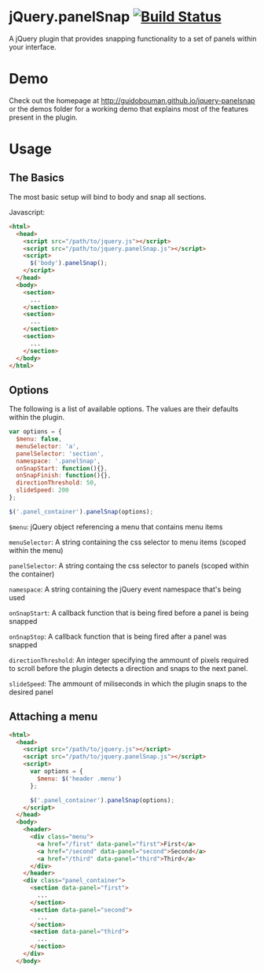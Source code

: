 # jQuery.panelSnap [![Build Status](https://travis-ci.org/guidobouman/jquery-panelsnap.png)](https://travis-ci.org/guidobouman/jquery-panelsnap)
A jQuery plugin that provides snapping functionality to a set of panels within your interface.

# Demo
Check out the homepage at http://guidobouman.github.io/jquery-panelsnap or the demos folder for a working demo that explains most of the features present in the plugin.

# Usage
## The Basics
The most basic setup will bind to body and snap all sections.

Javascript:
```html
<html>
  <head>
    <script src="/path/to/jquery.js"></script>
    <script src="/path/to/jquery.panelSnap.js"></script>
    <script>
      $('body').panelSnap();
    </script>
  </head>
  <body>
    <section>
      ...
    </section>
    <section>
      ...
    </section>
    <section>
      ...
    </section>
  </body>
</html>
```

## Options
The following is a list of available options. The values are their defaults within the plugin.
```javascript
var options = {
  $menu: false,
  menuSelector: 'a',
  panelSelector: 'section',
  namespace: '.panelSnap',
  onSnapStart: function(){},
  onSnapFinish: function(){},
  directionThreshold: 50,
  slideSpeed: 200
};

$('.panel_container').panelSnap(options);
```

`$menu`:
jQuery object referencing a menu that contains menu items

`menuSelector`:
A string containing the css selector to menu items (scoped within the menu)

`panelSelector`:
A string containg the css selector to panels (scoped within the container)

`namespace`:
A string containing the jQuery event namespace that's being used

`onSnapStart`:
A callback function that is being fired before a panel is being snapped

`onSnapStop`:
A callback function that is being fired after a panel was snapped

`directionThreshold`:
An integer specifying the ammount of pixels required to scroll before the plugin detects a direction and snaps to the next panel.

`slideSpeed`:
The ammount of miliseconds in which the plugin snaps to the desired panel

## Attaching a menu

```html
<html>
  <head>
    <script src="/path/to/jquery.js"></script>
    <script src="/path/to/jquery.panelSnap.js"></script>
    <script>
      var options = {
        $menu: $('header .menu')
      };

      $('.panel_container').panelSnap(options);
    </script>
  </head>
  <body>
    <header>
      <div class="menu">
        <a href="/first" data-panel="first">First</a>
        <a href="/second" data-panel="second">Second</a>
        <a href="/third" data-panel="third">Third</a>
      </div>
    </header>
    <div class="panel_container">
      <section data-panel="first">
        ...
      </section>
      <section data-panel="second">
        ...
      </section>
      <section data-panel="third">
        ...
      </section>
    </div>
  </body>
```
